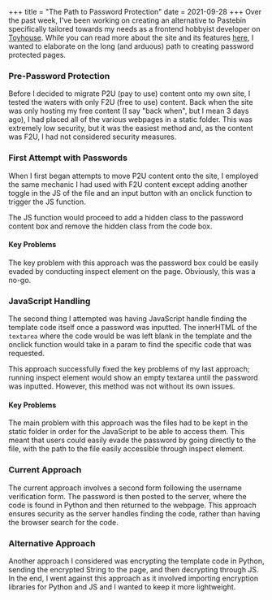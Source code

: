 +++
title = "The Path to Password Protection"
date = 2021-09-28
+++
Over the past week, I've been working on creating an alternative to Pastebin specifically tailored towards my needs as a frontend hobbyist developer on [Toyhouse](https://48nes.github.io/projects/toyhouse/). While you can read more about the site and its features [here](https://48nes.github.io/projects/eightbyte-codes/), I wanted to elaborate on the long (and arduous) path to creating password protected pages.

### Pre-Password Protection

Before I decided to migrate P2U (pay to use) content onto my own site, I tested the waters with only F2U (free to use) content. Back when the site was only hosting my free content (I say "back when", but I mean 3 days ago), I had placed all of the various webpages in a static folder. This was extremely low security, but it was the easiest method and, as the content was F2U, I had not considered security measures.

### First Attempt with Passwords

When I first began attempts to move P2U content onto the site, I employed the same mechanic I had used with F2U content except adding another toggle in the JS of the file and an input button with an onclick function to trigger the JS function. 

The JS function would proceed to add a hidden class to the password content box and remove the hidden class from the code box. 

#### Key Problems

The key problem with this approach was the password box could be easily evaded by conducting inspect element on the page. Obviously, this was a no-go. 

### JavaScript Handling

The second thing I attempted was having JavaScript handle finding the template code itself once a password was inputted. The innerHTML of the `textarea` where the code would be was left blank in the template and the onclick function would take in a param to find the specific code that was requested. 

This approach successfully fixed the key problems of my last approach; running inspect element would show an empty textarea until the password was inputted. However, this method was not without its own issues.

#### Key Problems

The main problem with this approach was the files had to be kept in the static folder in order for the JavaScript to be able to access them. This meant that users could easily evade the password by going directly to the file, with the path to the file easily accessible through inspect element.

### Current Approach

The current approach involves a second form following the username verification form. The password is then posted to the server, where the code is found in Python and then returned to the webpage. This approach ensures security as the server handles finding the code, rather than having the browser search for the code.

### Alternative Approach

Another approach I considered was encrypting the template code in Python, sending the encrypted String to the page, and then decrypting through JS. In the end, I went against this approach as it involved importing encryption libraries for Python and JS and I wanted to keep it more lightweight. 
